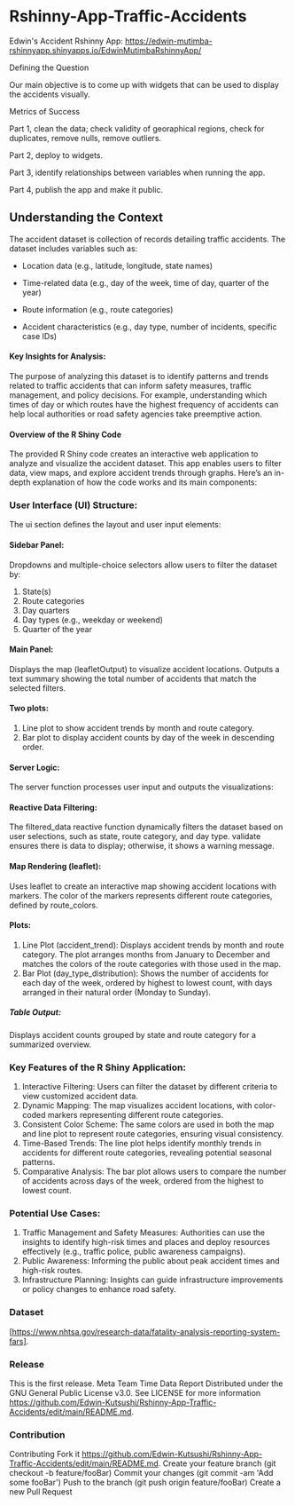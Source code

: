 # Rshinny-App-Traffic-Accidents

Edwin's Accident Rshinny App: https://edwin-mutimba-rshinnyapp.shinyapps.io/EdwinMutimbaRshinnyApp/

Defining the Question

Our main objective is to come up with widgets that can be used to display the accidents visually. 

Metrics of Success

Part 1, clean the data; check validity of georaphical regions, check for duplicates, remove nulls, remove outliers.

Part 2, deploy to widgets.

Part 3, identify relationships between variables when running the app.

Part 4, publish the app and make it public.

## Understanding the Context

The accident dataset is collection of records detailing traffic accidents. The dataset includes variables such as:

- Location data (e.g., latitude, longitude, state names)

- Time-related data (e.g., day of the week, time of day, quarter of the year)

- Route information (e.g., route categories)

- Accident characteristics (e.g., day type, number of incidents, specific case IDs)

#### Key Insights for Analysis:

The purpose of analyzing this dataset is to identify patterns and trends related to traffic accidents that can inform safety measures, traffic management, and policy decisions. For example, understanding which times of day or which routes have the highest frequency of accidents can help local authorities or road safety agencies take preemptive action.

#### Overview of the R Shiny Code

The provided R Shiny code creates an interactive web application to analyze and visualize the accident dataset. This app enables users to filter data, view maps, and explore accident trends through graphs. Here’s an in-depth explanation of how the code works and its main components:

### User Interface (UI) Structure:

The ui section defines the layout and user input elements:

#### Sidebar Panel:

Dropdowns and multiple-choice selectors allow users to filter the dataset by:

1. State(s)
2. Route categories
3. Day quarters
4. Day types (e.g., weekday or weekend)
5. Quarter of the year
   
#### Main Panel:

Displays the map (leafletOutput) to visualize accident locations.
Outputs a text summary showing the total number of accidents that match the selected filters.

#### Two plots:

1. Line plot to show accident trends by month and route category.
2. Bar plot to display accident counts by day of the week in descending order.

#### Server Logic:

The server function processes user input and outputs the visualizations:

#### Reactive Data Filtering:

The filtered_data reactive function dynamically filters the dataset based on user selections, such as state, route category, and day type.
validate ensures there is data to display; otherwise, it shows a warning message.

#### Map Rendering (leaflet):

Uses leaflet to create an interactive map showing accident locations with markers.
The color of the markers represents different route categories, defined by route_colors.

#### Plots:

1. Line Plot (accident_trend): Displays accident trends by month and route category. The plot arranges months from January to December and matches the colors of the route categories with those used in the map.
2. Bar Plot (day_type_distribution): Shows the number of accidents for each day of the week, ordered by highest to lowest count, with days arranged in their natural order (Monday to Sunday).

##### Table Output:

Displays accident counts grouped by state and route category for a summarized overview.

### Key Features of the R Shiny Application:

1. Interactive Filtering: Users can filter the dataset by different criteria to view customized accident data.
2. Dynamic Mapping: The map visualizes accident locations, with color-coded markers representing different route categories.
3. Consistent Color Scheme: The same colors are used in both the map and line plot to represent route categories, ensuring visual consistency.
4. Time-Based Trends: The line plot helps identify monthly trends in accidents for different route categories, revealing potential seasonal patterns.
5. Comparative Analysis: The bar plot allows users to compare the number of accidents across days of the week, ordered from the highest to lowest count.
   
### Potential Use Cases:

1. Traffic Management and Safety Measures: Authorities can use the insights to identify high-risk times and places and deploy resources effectively (e.g., traffic police, public awareness campaigns).
2. Public Awareness: Informing the public about peak accident times and high-risk routes.
3. Infrastructure Planning: Insights can guide infrastructure improvements or policy changes to enhance road safety.

### Dataset 

[https://www.nhtsa.gov/research-data/fatality-analysis-reporting-system-fars].

### Release
This is the first release. Meta Team Time Data Report Distributed under the GNU General Public License v3.0. See LICENSE for more information https://github.com/Edwin-Kutsushi/Rshinny-App-Traffic-Accidents/edit/main/README.md. 

### Contribution
Contributing Fork it https://github.com/Edwin-Kutsushi/Rshinny-App-Traffic-Accidents/edit/main/README.md. Create your feature branch (git checkout -b feature/fooBar) Commit your changes (git commit -am 'Add some fooBar') Push to the branch (git push origin feature/fooBar) Create a new Pull Request
